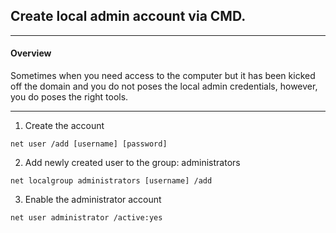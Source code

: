 ## Create local admin account via CMD.
---------------------------
#### Overview
Sometimes when you need access to the computer but it has been kicked off the domain and you do not poses the local admin credentials, however, you do poses the right tools.

----------------------------------
1. Create the account
```
net user /add [username] [password]
```
2. Add newly created user to the group: administrators
```
net localgroup administrators [username] /add
```
3. Enable the administrator account
```
net user administrator /active:yes
```